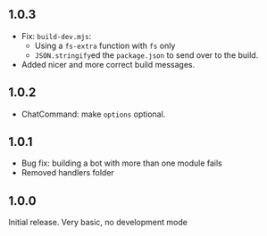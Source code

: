 ## 1.0.3
- Fix: `build-dev.mjs`:
  - Using a `fs-extra` function with `fs` only
  - `JSON.stringify`ed the `package.json` to send over to the build.
- Added nicer and more correct build messages.

## 1.0.2
- ChatCommand: make `options` optional.

## 1.0.1
- Bug fix: building a bot with more than one module fails
- Removed handlers folder

## 1.0.0
Initial release. Very basic, no development mode
